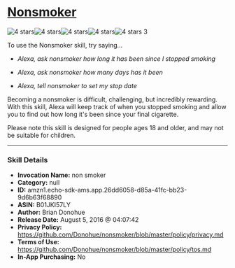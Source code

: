 # [Nonsmoker](http://alexa.amazon.com/#skills/amzn1.echo-sdk-ams.app.26dd6058-d85a-41fc-bb23-9d6b63f68890)
![4 stars](../../images/ic_star_black_18dp_1x.png)![4 stars](../../images/ic_star_black_18dp_1x.png)![4 stars](../../images/ic_star_black_18dp_1x.png)![4 stars](../../images/ic_star_black_18dp_1x.png)![4 stars](../../images/ic_star_border_black_18dp_1x.png) 3

To use the Nonsmoker skill, try saying...

* *Alexa, ask nonsmoker how long it has been since I stopped smoking*

* *Alexa, ask nonsmoker how many days has it been*

* *Alexa, tell nonsmoker to set my stop date*

Becoming a nonsmoker is difficult, challenging, but incredibly rewarding. With this skill, Alexa will keep track of when you stopped smoking and allow you to find out how long it's been since your final cigarette.

Please note this skill is designed for people ages 18 and older, and may not be suitable for children.

***

### Skill Details

* **Invocation Name:** non smoker
* **Category:** null
* **ID:** amzn1.echo-sdk-ams.app.26dd6058-d85a-41fc-bb23-9d6b63f68890
* **ASIN:** B01JKI57LY
* **Author:** Brian Donohue
* **Release Date:** August 5, 2016 @ 04:07:42
* **Privacy Policy:** https://github.com/Donohue/nonsmoker/blob/master/policy/privacy.md
* **Terms of Use:** https://github.com/Donohue/nonsmoker/blob/master/policy/tos.md
* **In-App Purchasing:** No
